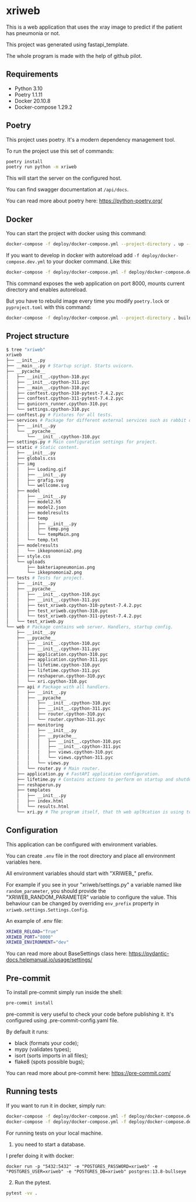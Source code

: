# xriweb

This is a web application that uses the xray image to predict if the patient has pneumonia or not.

This project was generated using fastapi_template.

The whole program is made with the help of github pilot.

## Requirements

* Python 3.10
* Poetry 1.1.11
* Docker 20.10.8
* Docker-compose 1.29.2

## Poetry

This project uses poetry. It's a modern dependency management
tool.

To run the project use this set of commands:

```bash
poetry install
poetry run python -m xriweb
```

This will start the server on the configured host.

You can find swagger documentation at `/api/docs`.

You can read more about poetry here: https://python-poetry.org/

## Docker

You can start the project with docker using this command:

```bash
docker-compose -f deploy/docker-compose.yml --project-directory . up --build
```

If you want to develop in docker with autoreload add `-f deploy/docker-compose.dev.yml` to your docker command.
Like this:

```bash
docker-compose -f deploy/docker-compose.yml -f deploy/docker-compose.dev.yml --project-directory . up --build
```

This command exposes the web application on port 8000, mounts current directory and enables autoreload.

But you have to rebuild image every time you modify `poetry.lock` or `pyproject.toml` with this command:

```bash
docker-compose -f deploy/docker-compose.yml --project-directory . build
```

## Project structure

```bash
$ tree "xriweb"
xriweb
├── __init__.py
├── __main__.py # Startup script. Starts uvicorn.
├── __pycache__
│   ├── __init__.cpython-310.pyc
│   ├── __init__.cpython-311.pyc
│   ├── __main__.cpython-310.pyc
│   ├── conftest.cpython-310-pytest-7.4.2.pyc
│   ├── conftest.cpython-311-pytest-7.4.2.pyc
│   ├── gunicorn_runner.cpython-310.pyc
│   └── settings.cpython-310.pyc
├── conftest.py # Fixtures for all tests.
├── services # Package for different external services such as rabbit or redis etc.
│   ├── __init__.py
│   └── __pycache__
│       └── __init__.cpython-310.pyc
├── settings.py # Main configuration settings for project.
├── static # Static content.
│   ├── __init__.py
│   ├── globals.css
│   ├── img
│   │   ├── Loading.gif
│   │   ├── __init__.py
│   │   ├── grafig.svg
│   │   └── wellcome.svg
│   ├── model
│   │   ├── __init__.py
│   │   ├── model2.h5
│   │   ├── model2.json
│   │   ├── modelresults
│   │   ├── temp
│   │   │   ├── __init__.py
│   │   │   ├── temp.png
│   │   │   └── tempMain.png
│   │   └── temp.txt
│   ├── modelresults
│   │   └── ikkepnomonia2.png
│   ├── style.css
│   └── uploads
│       ├── bakteriapneumonias.png
│       └── ikkepnomonia2.png
├── tests # Tests for project.
│   ├── __init__.py
│   ├── __pycache__
│   │   ├── __init__.cpython-310.pyc
│   │   ├── __init__.cpython-311.pyc
│   │   ├── test_xriweb.cpython-310-pytest-7.4.2.pyc
│   │   ├── test_xriweb.cpython-310.pyc
│   │   └── test_xriweb.cpython-311-pytest-7.4.2.pyc
│   └── test_xriweb.py
└── web # Package contains web server. Handlers, startup config.
    ├── __init__.py
    ├── __pycache__
    │   ├── __init__.cpython-310.pyc
    │   ├── __init__.cpython-311.pyc
    │   ├── application.cpython-310.pyc
    │   ├── application.cpython-311.pyc
    │   ├── lifetime.cpython-310.pyc
    │   ├── lifetime.cpython-311.pyc
    │   ├── reshaperun.cpython-310.pyc
    │   └── xri.cpython-310.pyc
    ├── api # Package with all handlers.
    │   ├── __init__.py
    │   ├── __pycache__
    │   │   ├── __init__.cpython-310.pyc
    │   │   ├── __init__.cpython-311.pyc
    │   │   ├── router.cpython-310.pyc
    │   │   └── router.cpython-311.pyc
    │   ├── monitoring
    │   │   ├── __init__.py
    │   │   ├── __pycache__
    │   │   │   ├── __init__.cpython-310.pyc
    │   │   │   ├── __init__.cpython-311.pyc
    │   │   │   ├── views.cpython-310.pyc
    │   │   │   └── views.cpython-311.pyc
    │   │   └── views.py
    │   └── router.py # Main router.
    ├── application.py # FastAPI application configuration.
    ├── lifetime.py # Contains actions to perform on startup and shutdown.
    ├── reshaperun.py
    ├── templates
    │   ├── __init__.py
    │   ├── index.html
    │   └── results.html
    └── xri.py # The program itself, that th web apl9cation is using to make predictions, and make the result image.
```

## Configuration

This application can be configured with environment variables.

You can create `.env` file in the root directory and place all
environment variables here.

All environment variables should start with "XRIWEB_" prefix.

For example if you see in your "xriweb/settings.py" a variable named like
`random_parameter`, you should provide the "XRIWEB_RANDOM_PARAMETER"
variable to configure the value. This behaviour can be changed by overriding `env_prefix` property
in `xriweb.settings.Settings.Config`.

An example of .env file:
```bash
XRIWEB_RELOAD="True"
XRIWEB_PORT="8000"
XRIWEB_ENVIRONMENT="dev"
```

You can read more about BaseSettings class here: https://pydantic-docs.helpmanual.io/usage/settings/

## Pre-commit

To install pre-commit simply run inside the shell:
```bash
pre-commit install
```

pre-commit is very useful to check your code before publishing it.
It's configured using .pre-commit-config.yaml file.

By default it runs:
* black (formats your code);
* mypy (validates types);
* isort (sorts imports in all files);
* flake8 (spots possible bugs);


You can read more about pre-commit here: https://pre-commit.com/


## Running tests

If you want to run it in docker, simply run:

```bash
docker-compose -f deploy/docker-compose.yml -f deploy/docker-compose.dev.yml --project-directory . run --build --rm api pytest -vv .
docker-compose -f deploy/docker-compose.yml -f deploy/docker-compose.dev.yml --project-directory . down
```

For running tests on your local machine.
1. you need to start a database.

I prefer doing it with docker:
```
docker run -p "5432:5432" -e "POSTGRES_PASSWORD=xriweb" -e "POSTGRES_USER=xriweb" -e "POSTGRES_DB=xriweb" postgres:13.8-bullseye
```


2. Run the pytest.
```bash
pytest -vv .
```
